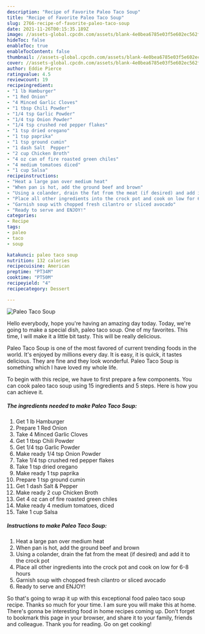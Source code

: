 ```yaml
---
description: "Recipe of Favorite Paleo Taco Soup"
title: "Recipe of Favorite Paleo Taco Soup"
slug: 2766-recipe-of-favorite-paleo-taco-soup
date: 2021-11-26T00:15:35.189Z
image: //assets-global.cpcdn.com/assets/blank-4e0bea6785e03f5e602ec562f230caae08da540cada707380b4fe1bbebba43da.png
hideToc: false
enableToc: true
enableTocContent: false
thumbnail: //assets-global.cpcdn.com/assets/blank-4e0bea6785e03f5e602ec562f230caae08da540cada707380b4fe1bbebba43da.png
cover: //assets-global.cpcdn.com/assets/blank-4e0bea6785e03f5e602ec562f230caae08da540cada707380b4fe1bbebba43da.png
author: Eddie Pierce
ratingvalue: 4.5
reviewcount: 19
recipeingredient:
- "1 lb Hamburger"
- "1 Red Onion"
- "4 Minced Garlic Cloves"
- "1 tbsp Chili Powder"
- "1/4 tsp Garlic Powder"
- "1/4 tsp Onion Powder"
- "1/4 tsp crushed red pepper flakes"
- "1 tsp dried oregano"
- "1 tsp paprika"
- "1 tsp ground cumin"
- "1 dash Salt  Pepper"
- "2 cup Chicken Broth"
- "4 oz can of fire roasted green chiles"
- "4 medium tomatoes diced"
- "1 cup Salsa"
recipeinstructions:
- "Heat a large pan over medium heat"
- "When pan is hot, add the ground beef and brown"
- "Using a colander, drain the fat from the meat (if desired) and add it to the crock pot"
- "Place all other ingredients into the crock pot and cook on low for 6-8 hours"
- "Garnish soup with chopped fresh cilantro or sliced avocado"
- "Ready to serve and ENJOY!"
categories:
- Recipe
tags:
- paleo
- taco
- soup

katakunci: paleo taco soup 
nutrition: 132 calories
recipecuisine: American
preptime: "PT34M"
cooktime: "PT50M"
recipeyield: "4"
recipecategory: Dessert

---
```



![Paleo Taco Soup](//assets-global.cpcdn.com/assets/blank-4e0bea6785e03f5e602ec562f230caae08da540cada707380b4fe1bbebba43da.png)

Hello everybody, hope you're having an amazing day today. Today, we're going to make a special dish, paleo taco soup. One of my favorites. This time, I will make it a little bit tasty. This will be really delicious.

Paleo Taco Soup is one of the most favored of current trending foods in the world. It's enjoyed by millions every day. It is easy, it is quick, it tastes delicious. They are fine and they look wonderful. Paleo Taco Soup is something which I have loved my whole life.




To begin with this recipe, we have to first prepare a few components. You can cook paleo taco soup using 15 ingredients and 5 steps. Here is how you can achieve it.

<!--inarticleads1-->

##### The ingredients needed to make Paleo Taco Soup:

1. Get 1 lb Hamburger
1. Prepare 1 Red Onion
1. Take 4 Minced Garlic Cloves
1. Get 1 tbsp Chili Powder
1. Get 1/4 tsp Garlic Powder
1. Make ready 1/4 tsp Onion Powder
1. Take 1/4 tsp crushed red pepper flakes
1. Take 1 tsp dried oregano
1. Make ready 1 tsp paprika
1. Prepare 1 tsp ground cumin
1. Get 1 dash Salt &amp; Pepper
1. Make ready 2 cup Chicken Broth
1. Get 4 oz can of fire roasted green chiles
1. Make ready 4 medium tomatoes, diced
1. Take 1 cup Salsa




<!--inarticleads2-->

##### Instructions to make Paleo Taco Soup:

1. Heat a large pan over medium heat
1. When pan is hot, add the ground beef and brown
1. Using a colander, drain the fat from the meat (if desired) and add it to the crock pot
1. Place all other ingredients into the crock pot and cook on low for 6-8 hours
1. Garnish soup with chopped fresh cilantro or sliced avocado
1. Ready to serve and ENJOY!



So that's going to wrap it up with this exceptional food paleo taco soup recipe. Thanks so much for your time. I am sure you will make this at home. There's gonna be interesting food in home recipes coming up. Don't forget to bookmark this page in your browser, and share it to your family, friends and colleague. Thank you for reading. Go on get cooking!
